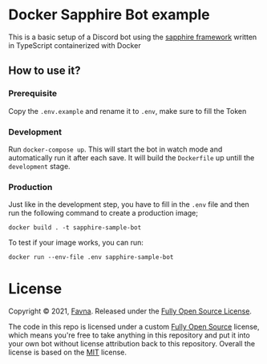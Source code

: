 # Docker Sapphire Bot example

This is a basic setup of a Discord bot using the [sapphire framework][sapphire] written in TypeScript containerized with Docker

## How to use it?

### Prerequisite

Copy the `.env.example` and rename it to `.env`, make sure to fill the Token

### Development

Run `docker-compose up`. This will start the bot in watch mode and automatically run it after each save.
It will build the `Dockerfile` up untill the `development` stage.

### Production

Just like in the development step, you have to fill in the `.env` file and then run the following command to create a production image;

    docker build . -t sapphire-sample-bot

To test if your image works, you can run:

    docker run --env-file .env sapphire-sample-bot

# License

Copyright © 2021, [Favna](https://github.com/Favna).
Released under the [Fully Open Source License][fully-open-source].

The code in this repo is licensed under a custom [Fully Open Source][fully-open-source] license, which means you're free to take anything in this repository and put it into your own bot without license attribution back to this repository. Overall the license is based on the [MIT] license.

[sapphire]: https://github.com/sapphiredev/framework
[fully-open-source]: LICENSE.md
[mit]: https://opensource.org/licenses/MIT
